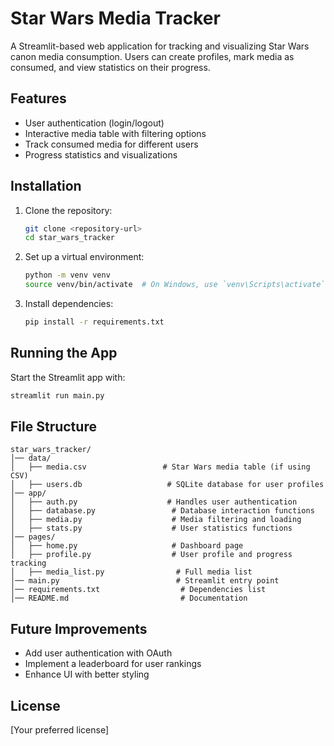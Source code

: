 # Star Wars Media Tracker

A Streamlit-based web application for tracking and visualizing Star Wars canon media consumption. Users can create profiles, mark media as consumed, and view statistics on their progress.

## Features
- User authentication (login/logout)
- Interactive media table with filtering options
- Track consumed media for different users
- Progress statistics and visualizations

## Installation
1. Clone the repository:
   ```bash
   git clone <repository-url>
   cd star_wars_tracker
   ```
2. Set up a virtual environment:
   ```bash
   python -m venv venv
   source venv/bin/activate  # On Windows, use `venv\Scripts\activate`
   ```
3. Install dependencies:
   ```bash
   pip install -r requirements.txt
   ```

## Running the App
Start the Streamlit app with:
```bash
streamlit run main.py
```

## File Structure
```
star_wars_tracker/
│── data/
│   ├── media.csv                 # Star Wars media table (if using CSV)
│   ├── users.db                   # SQLite database for user profiles
│── app/
│   ├── auth.py                    # Handles user authentication
│   ├── database.py                 # Database interaction functions
│   ├── media.py                    # Media filtering and loading
│   ├── stats.py                    # User statistics functions
│── pages/
│   ├── home.py                     # Dashboard page
│   ├── profile.py                  # User profile and progress tracking
│   ├── media_list.py                # Full media list
│── main.py                          # Streamlit entry point
│── requirements.txt                  # Dependencies list
│── README.md                         # Documentation
```

## Future Improvements
- Add user authentication with OAuth
- Implement a leaderboard for user rankings
- Enhance UI with better styling

## License
[Your preferred license]
